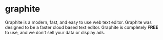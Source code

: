 # graphite
Graphite is a modern, fast, and easy to use web text editor. Graphite was designed to be a faster cloud based text editor. Graphite is completely **FREE** to use, and we don't sell your data or display ads.